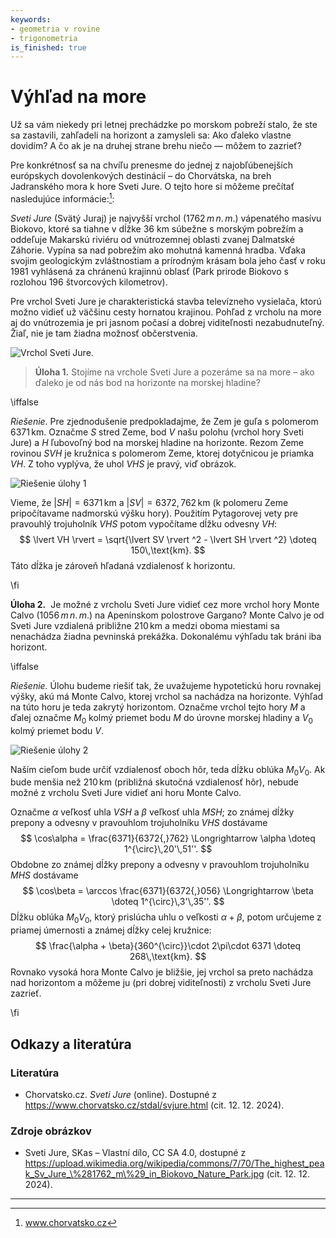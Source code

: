 ```yaml
---
keywords:
- geometria v rovine
- trigonometria
is_finished: true
---
```


# Výhľad na more

Už sa vám niekedy pri letnej prechádzke po morskom pobreží stalo, že ste sa zastavili, zahľadeli na horizont a zamysleli sa: Ako ďaleko vlastne dovidím? A čo ak je na druhej strane brehu niečo — môžem to zazrieť?

Pre konkrétnosť sa na chvíľu prenesme do jednej z najobľúbenejších európskych dovolenkových destinácií – do Chorvátska, na breh Jadranského mora k hore Sveti Jure. O tejto hore si môžeme prečítať nasledujúce informácie:[^1]: 

[^1]: www.chorvatsko.cz

*Sveti Jure* (Svätý Juraj) je najvyšší vrchol ($1762\,m\,n.\,m.$)  vápenatého masívu Biokovo, ktoré sa tiahne v dĺžke 36 km súbežne s morským pobrežím a oddeľuje Makarskú riviéru od vnútrozemnej oblasti zvanej Dalmatské Záhorie. Vypína sa nad pobrežím ako mohutná kamenná hradba. Vďaka svojim geologickým zvláštnostiam a prírodným krásam bola jeho časť v roku 1981 vyhlásená za chránenú krajinnú oblasť (Park prirode Biokovo s rozlohou 196 štvorcových kilometrov).

Pre vrchol Sveti Jure je charakteristická stavba televízneho vysielača, ktorú možno vidieť už väčšinu cesty hornatou krajinou. Pohľad z vrcholu na more aj do vnútrozemia je pri jasnom počasí a dobrej viditeľnosti nezabudnuteľný. Žiaľ, nie je tam žiadna možnosť občerstvenia.

![Vrchol Sveti Jure.](sveti_jure.jpg)

> **Úloha 1.** Stojíme na vrchole Sveti Jure a pozeráme sa na more – ako ďaleko je od nás bod na horizonte na morskej hladine?

\iffalse

*Riešenie.* Pre zjednodušenie predpokladajme, že Zem je guľa s polomerom $6371\,\text{km}$. Označme $S$ stred Zeme, bod $V$ našu polohu (vrchol hory Sveti Jure) a $H$ 
ľubovoľný bod na morskej hladine na horizonte. Rezom Zeme rovinou $SVH$ je kružnica s polomerom Zeme, ktorej dotyčnicou je priamka $VH$. Z toho vyplýva, že uhol 
$VHS$ je pravý, viď obrázok.

![Riešenie úlohy 1](math4you_00042_01.svg)

Vieme, že $\lvert SH \rvert = 6371\,\text{km}$ a 
$\lvert SV \rvert  = 6372{,}762\,\text{km}$ (k polomeru Zeme pripočítavame nadmorskú výšku hory). Použitím Pytagorovej vety pre pravouhlý trojuholník $VHS$ 
potom vypočítame dĺžku odvesny $VH$: 
$$
\lvert VH \rvert = \sqrt{\lvert SV \rvert ^2 - \lvert SH \rvert ^2} \doteq 150\,\text{km}.
$$
Táto dĺžka je zároveň hľadaná vzdialenosť k horizontu.

\fi

**Úloha 2.** 
Je možné z vrcholu Sveti Jure vidieť cez more vrchol hory Monte Calvo   ($1056\,m\,n.\,m.$) na Apeninskom polostrove Gargano? Monte Calvo je od Sveti Jure vzdialená približne $210\,\text{km}$ a medzi oboma miestami sa nenachádza žiadna pevninská prekážka. Dokonalému výhľadu tak bráni iba horizont.

\iffalse

*Riešenie.* Úlohu budeme riešiť tak, že uvažujeme hypotetickú horu rovnakej výšky, akú má Monte Calvo, ktorej vrchol sa nachádza na horizonte. Výhľad na túto horu je teda zakrytý horizontom. Označme vrchol tejto hory $M$ a ďalej označme 
$M_0$ kolmý priemet bodu $M$ do úrovne morskej hladiny a 
$V_0$ kolmý priemet bodu $V$.

![Riešenie úlohy 2](math4you_00042_02.svg)

Naším cieľom bude určiť vzdialenosť oboch hôr, teda dĺžku oblúka $M_0V_0$. Ak bude menšia než $210\,\text{km}$ 
(približná skutočná vzdialenosť hôr), nebude možné z vrcholu Sveti Jure vidieť ani horu Monte Calvo.

Označme $\alpha$ veľkosť uhla $VSH$ a $\beta$ veľkosť uhla $MSH$; zo známej dĺžky prepony a odvesny v pravouhlom trojuholníku $VHS$ dostávame
$$
\cos\alpha = \frac{6371}{6372{,}762} \Longrightarrow \alpha \doteq 1^{\circ}\,20'\,51''.
$$
Obdobne zo známej dĺžky prepony a odvesny v pravouhlom trojuholníku $MHS$ dostávame
$$
\cos\beta = \arccos \frac{6371}{6372{,}056} \Longrightarrow \beta \doteq 1^{\circ}\,3'\,35''.
$$
Dĺžku oblúka $M_0V_0$, ktorý prislúcha uhlu o veľkosti $\alpha + \beta$, potom určujeme z priamej úmernosti a známej dĺžky celej kružnice:
$$
\frac{\alpha + \beta}{360^{\circ}}\cdot 2\pi\cdot 6371 \doteq 268\,\text{km}.
$$
Rovnako vysoká hora Monte Calvo je bližšie, jej vrchol sa preto nachádza nad horizontom a môžeme ju (pri dobrej viditeľnosti) z vrcholu Sveti Jure zazrieť.

\fi

## Odkazy a literatúra

### Literatúra

* Chorvatsko.cz. *Sveti Jure* (online). Dostupné z https://www.chorvatsko.cz/stdal/svjure.html (cit. 12. 12. 2024).

### Zdroje obrázkov

* Sveti Jure, SKas – Vlastní dílo, CC SA 4.0, dostupné z https://upload.wikimedia.org/wikipedia/commons/7/70/The_highest_peak_Sv_Jure_\%281762_m\%29_in_Biokovo_Nature_Park.jpg (cit. 12. 12. 2024).

---
